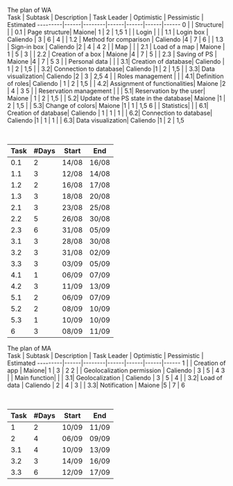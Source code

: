 The plan of WA
<br>
Task | Subtask | Description | Task Leader | Optimistic | Pessimistic | Estimated
---------|------|--------|------|------|------|------
0 |  |  Structure| 
| | 0.1 | Page structure| Maione| 1 | 2 | 1,5
1 |  | Login | 
| | 1.1 | Login box | Caliendo | 3 | 6 | 4
| | 1.2 | Method for comparison | Caliendo  |4 | 7 | 6
| | 1.3 | Sign-in box | Caliendo |2 | 4 | 4
2 | | Map | 
| | 2.1 | Load of a map | Maione | 1 | 5 | 3
| | 2.2 | Creation of a box | Maione |4 | 7 | 5
| | 2.3 | Saving of PS | Maione |4 | 7 | 5
3 | | Personal data | 
| | 3.1| Creation of database| Caliendo | 1 | 2 | 1,5
| | 3.2| Connection to database| Caliendo |1 | 2 | 1,5
| | 3.3| Data visualization| Caliendo |2 | 3 | 2,5
4 | | Roles management | 
| | 4.1| Definition of roles| Caliendo | 1 | 2 | 1,5
| | 4.2| Assignment of functionalities| Maione |2 | 4 | 3
5 | | Reservation management | 
| | 5.1| Reservation by the user| Maione | 1 | 2 | 1,5
| | 5.2| Update of the PS state in the database| Maione |1 | 2 | 1,5
| | 5.3| Change of colors| Maione |1 | 1 | 1,5
6 | | Statistics| 
| | 6.1| Creation of database| Caliendo | 1 | 1 | 1
| | 6.2| Connection to database| Caliendo |1 | 1 | 1
| | 6.3| Data visualization| Caliendo |1 | 2 | 1,5


<br>

Task | #Days | Start | End
---------|------|--------|------
0.1 | 2| 14/08 | 16/08
1.1 | 3| 12/08 | 14/08
1.2 | 2| 16/08 | 17/08
1.3 | 3| 18/08 | 20/08
2.1 | 3| 23/08 | 25/08
2.2 | 5| 26/08 | 30/08
2.3 | 6| 31/08 | 05/09
3.1 | 3| 28/08 | 30/08
3.2 | 3| 31/08 | 02/09
3.3 | 3| 03/09 | 05/09
4.1 | 1| 06/09 | 07/09
4.2 | 3| 11/09 | 13/09
5.1 | 2| 06/09 | 07/09
5.2 | 2| 08/09 | 10/09
5.3 | 1| 10/09 | 10/09
6 | 3| 08/09 | 11/09




The plan of MA
<br>
Task | Subtask | Description | Task Leader | Optimistic | Pessimistic | Estimated
---------|------|--------|------|------|------|------
1 |  |  Creation of app | Maione| 1 | 3 | 2
2 |  |  Geolocalization permission | Caliendo | 3 | 5 | 4
3 | | Main function| 
| | 3.1| Geolocalization | Caliendo | 3 | 5 | 4
| | 3.2| Load of data | Caliendo | 2 | 4 | 3
| | 3.3| Notification | Maione |5 | 7 | 6

<br>

Task | #Days | Start | End
---------|------|--------|------
1 | 2| 10/09 | 11/09
2 | 4| 06/09 | 09/09
3.1 | 4| 10/09 | 13/09
3.2 | 3| 14/09 | 16/09
3.3 | 6| 12/09 | 17/09
